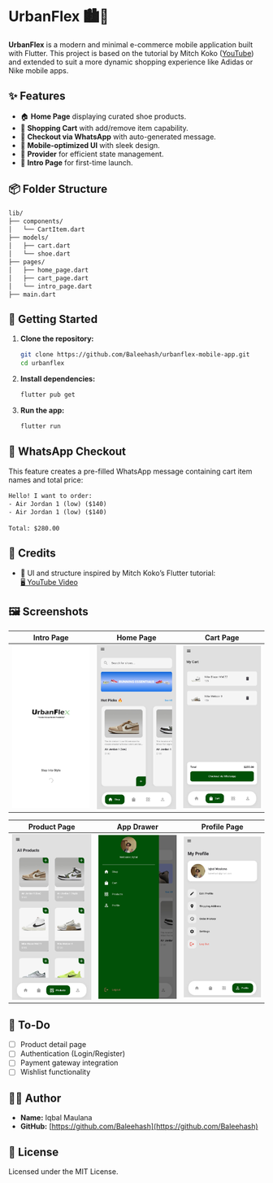 # UrbanFlex 🏙️👟

**UrbanFlex** is a modern and minimal e-commerce mobile application built with Flutter. This project is based on the tutorial by Mitch Koko ([YouTube](https://www.youtube.com/watch?v=UcwsuZP071Y)) and extended to suit a more dynamic shopping experience like Adidas or Nike mobile apps.

## ✨ Features

- 🏠 **Home Page** displaying curated shoe products.
- 🛒 **Shopping Cart** with add/remove item capability.
- 💬 **Checkout via WhatsApp** with auto-generated message.
- 📱 **Mobile-optimized UI** with sleek design.
- 🔧 **Provider** for efficient state management.
- 🚀 **Intro Page** for first-time launch.

## 📦 Folder Structure

```
lib/
├── components/
│   └── CartItem.dart
├── models/
│   ├── cart.dart
│   └── shoe.dart
├── pages/
│   ├── home_page.dart
│   ├── cart_page.dart
│   └── intro_page.dart
├── main.dart
```

## 🚀 Getting Started

1. **Clone the repository:**
   ```bash
   git clone https://github.com/Baleehash/urbanflex-mobile-app.git
   cd urbanflex
   ```

2. **Install dependencies:**
   ```bash
   flutter pub get
   ```

3. **Run the app:**
   ```bash
   flutter run
   ```

## 📲 WhatsApp Checkout

This feature creates a pre-filled WhatsApp message containing cart item names and total price:
```
Hello! I want to order:
- Air Jordan 1 (low) ($140)
- Air Jordan 1 (low) ($140)

Total: $280.00
```

## 🙌 Credits

- 🧠 UI and structure inspired by Mitch Koko’s Flutter tutorial:  
  [🖥️ YouTube Video](https://www.youtube.com/watch?v=UcwsuZP071Y)

## 🖼️ Screenshots

| Intro Page | Home Page | Cart Page |
|------------|-----------|-----------|
| <img src="https://raw.githubusercontent.com/Baleehash/urbanflex-mobile-app/main/screenshoots/intro-page.jpg" width="250"/> | <img src="https://raw.githubusercontent.com/Baleehash/urbanflex-mobile-app/main/screenshoots/Homepage.jpg" width="250"/> | <img src="https://raw.githubusercontent.com/Baleehash/urbanflex-mobile-app/main/screenshoots/cart-page.jpg" width="250"/> |

| Product Page | App Drawer | Profile Page |
|--------------|------------|--------------|
| <img src="https://raw.githubusercontent.com/Baleehash/urbanflex-mobile-app/main/screenshoots/product-page.jpg" width="250"/> | <img src="https://raw.githubusercontent.com/Baleehash/urbanflex-mobile-app/main/screenshoots/app-drawer.jpg" width="250"/> | <img src="https://raw.githubusercontent.com/Baleehash/urbanflex-mobile-app/main/screenshoots/profile.jpg" width="250"/> |


## 🔮 To-Do

- [ ] Product detail page  
- [ ] Authentication (Login/Register)  
- [ ] Payment gateway integration  
- [ ] Wishlist functionality  

## 👨‍💻 Author

- **Name:** Iqbal Maulana  
- **GitHub:** [https://github.com/Baleehash](https://github.com/Baleehash)

## 📄 License

Licensed under the MIT License.
